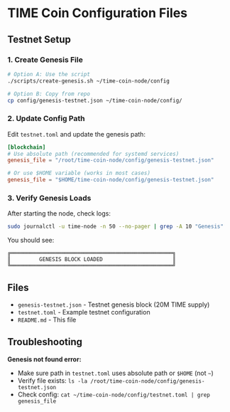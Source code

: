 # TIME Coin Configuration Files

## Testnet Setup

### 1. Create Genesis File
```bash
# Option A: Use the script
./scripts/create-genesis.sh ~/time-coin-node/config

# Option B: Copy from repo
cp config/genesis-testnet.json ~/time-coin-node/config/
```

### 2. Update Config Path

Edit `testnet.toml` and update the genesis path:
```toml
[blockchain]
# Use absolute path (recommended for systemd services)
genesis_file = "/root/time-coin-node/config/genesis-testnet.json"

# Or use $HOME variable (works in most cases)
genesis_file = "$HOME/time-coin-node/config/genesis-testnet.json"
```

### 3. Verify Genesis Loads

After starting the node, check logs:
```bash
sudo journalctl -u time-node -n 50 --no-pager | grep -A 10 "Genesis"
```

You should see:
```
╔═══════════════════════════════════════════════════╗
║         GENESIS BLOCK LOADED                      ║
╚═══════════════════════════════════════════════════╝
```

## Files

- `genesis-testnet.json` - Testnet genesis block (20M TIME supply)
- `testnet.toml` - Example testnet configuration
- `README.md` - This file

## Troubleshooting

**Genesis not found error:**
- Make sure path in `testnet.toml` uses absolute path or `$HOME` (not `~`)
- Verify file exists: `ls -la /root/time-coin-node/config/genesis-testnet.json`
- Check config: `cat ~/time-coin-node/config/testnet.toml | grep genesis_file`
